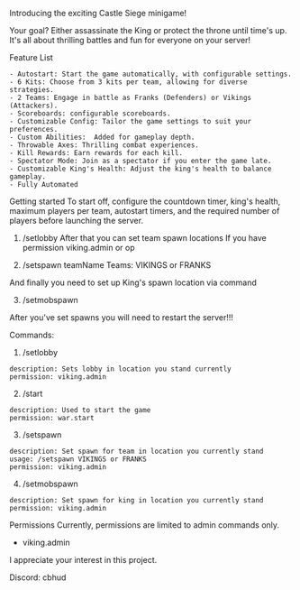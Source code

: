 
Introducing the exciting Castle Siege minigame!

Your goal? Either assassinate the King or protect the throne until time's up. It's all about thrilling battles and fun for everyone on your server!

Feature List

    - Autostart: Start the game automatically, with configurable settings.
    - 6 Kits: Choose from 3 kits per team, allowing for diverse strategies.
    - 2 Teams: Engage in battle as Franks (Defenders) or Vikings (Attackers).
    - Scoreboards: configurable scoreboards.
    - Customizable Config: Tailor the game settings to suit your preferences.
    - Custom Abilities:  Added for gameplay depth.
    - Throwable Axes: Thrilling combat experiences.
    - Kill Rewards: Earn rewards for each kill.
    - Spectator Mode: Join as a spectator if you enter the game late.
    - Customizable King's Health: Adjust the king's health to balance gameplay.
    - Fully Automated


Getting started
To start off, configure the countdown timer, king's health, maximum players per team, autostart timers, and the required number of players before launching the server.

1. /setlobby
    After that you can set team spawn locations
    If you have permission viking.admin or op

2. /setspawn teamName
Teams: VIKINGS or FRANKS

And finally you need to set up King's spawn location via command

3. /setmobspawn

After you've set spawns you will need to restart the server!!!

Commands:
  1. /setlobby

    description: Sets lobby in location you stand currently
    permission: viking.admin

  2.  /start

    description: Used to start the game
    permission: war.start

  3.  /setspawn

    description: Set spawn for team in location you currently stand
    usage: /setspawn VIKINGS or FRANKS
    permission: viking.admin

4.    /setmobspawn

    description: Set spawn for king in location you currently stand
    permission: viking.admin


Permissions
Currently, permissions are limited to admin commands only.
- viking.admin


I appreciate your interest in this project.

Discord: cbhud
